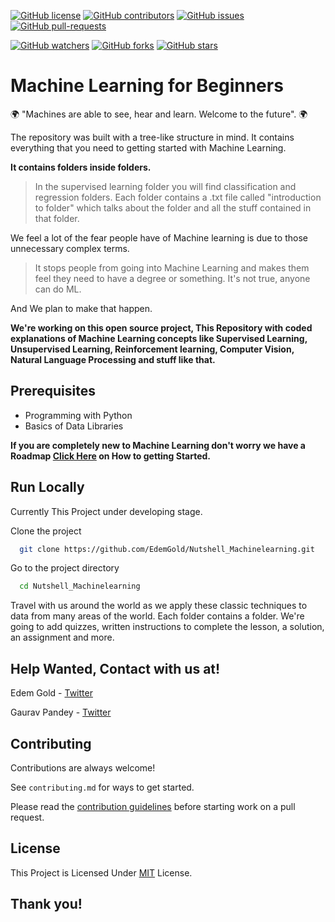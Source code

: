 [![GitHub license](https://img.shields.io/github/license/EdemGold/Nutshell-Machinelearning.svg)](https://github.com/EdemGold/Nutshell-Machinelearning/blob/master/LICENSE)
[![GitHub contributors](https://img.shields.io/github/contributors/EdemGold/Nutshell-Machinelearning.svg)](https://GitHub.com/EdemGold/Nutshell-Machinelearning/graphs/contributors/)
[![GitHub issues](https://img.shields.io/github/issues/EdemGold/Nutshell-Machinelearning.svg)](https://GitHub.com/EdemGold/Nutshell-Machinelearning/issues/)
[![GitHub pull-requests](https://img.shields.io/github/issues-pr/EdemGold/Nutshell-Machinelearning.svg)](https://GitHub.com/EdemGold/Nutshell-Machinelearning/pulls/)

[![GitHub watchers](https://img.shields.io/github/watchers/EdemGold/Nutshell-Machinelearning.svg?style=social&label=Watch)](https://GitHub.com/EdemGold/Nutshell-Machinelearning/watchers/)
[![GitHub forks](https://img.shields.io/github/forks/EdemGold/Nutshell-Machinelearning.svg?style=social&label=Fork)](https://GitHub.com/EdemGold/Nutshell-Machinelearning/network/)
[![GitHub stars](https://img.shields.io/github/stars/EdemGold/Nutshell-Machinelearning.svg?style=social&label=Star)](https://GitHub.com/EdemGold/Nutshell-Machinelearning/stargazers/)

# Machine Learning for Beginners

 🌍 "Machines are able to see, hear and learn. Welcome to the future". 🌍

The repository was built with a tree-like structure in mind. It contains everything that you need to getting started with Machine Learning.

**It contains folders inside folders.**

> In the supervised learning folder you will find classification and regression folders. Each folder contains a .txt file called "introduction to folder" which talks about the folder and all the stuff contained in that folder.

We feel a lot of the fear people have of Machine learning is due to those unnecessary complex terms.

>It stops people from going into Machine Learning and makes them feel they need to have a degree or something. It's not true, anyone can do ML.

And We plan to make that happen.

**We're working on this open source project, This Repository with coded explanations of Machine Learning concepts like Supervised Learning, Unsupervised Learning, Reinforcement learning, Computer Vision, Natural Language Processing and stuff like that.**

## Prerequisites

 - Programming with Python
 - Basics of Data Libraries

**If you are completely new to Machine Learning don't worry we have a Roadmap [Click Here](Roadmap/roadmap.md) on How to getting Started.**

## Run Locally

Currently This Project under developing stage.

Clone the project

```bash
  git clone https://github.com/EdemGold/Nutshell_Machinelearning.git
```

Go to the project directory

```bash
  cd Nutshell_Machinelearning
```

Travel with us around the world as we apply these classic techniques to data from many areas of the world. Each folder contains a folder. We're going to add quizzes, written instructions to complete the lesson, a solution, an assignment and more.


## Help Wanted, Contact with us at!

Edem Gold - [Twitter](https://twitter.com/EdemGold1)

Gaurav Pandey - [Twitter](https://twitter.com/gaurtvin)

## Contributing

Contributions are always welcome!

See `contributing.md` for ways to get started.

Please read the [contribution guidelines](CONTRIBUTING.md) before starting work on a pull request.

## License

This Project is Licensed Under [MIT](https://choosealicense.com/licenses/mit/) License.

## Thank you!
